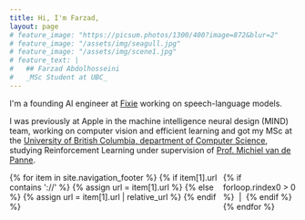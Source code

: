 ```yaml
---
title: Hi, I'm Farzad,
layout: page
# feature_image: "https://picsum.photos/1300/400?image=872&blur=2"
# feature_image: "/assets/img/seagull.jpg"
# feature_image: "/assets/img/scene1.jpg"
# feature_text: |
#   ## Farzad Abdolhosseini
#   _MSc Student at UBC_
---
```


I'm a founding AI engineer at [Fixie](https://fixie.ai/) working on speech-language models.

I was previously at Apple in the machine intelligence neural design (MIND) team, working on computer vision and efficient learning and got my MSc at the [University of British Columbia, department of Computer Science](http://cs.ubc.ca/), studying Reinforcement Learning under supervision of [Prof. Michiel van de Panne](http://cs.ubc.ca/~van/).

<div style="display: flex; justify-content: center">
{% for item in site.navigation_footer %}
  {% if item[1].url contains '://' %}
  {% assign url = item[1].url %}
  {% else %}
  {% assign url = item[1].url | relative_url %}
  {% endif %}
    <a href="{{ url }}" title="{{ item[0] }}"><i class="mdi mdi-36px mdi-{{ item[1].icon }}"></i></a>
  {% if forloop.rindex0 > 0 %}&nbsp;&nbsp;|&nbsp;&nbsp;{% endif %}
{% endfor %}
</div>

